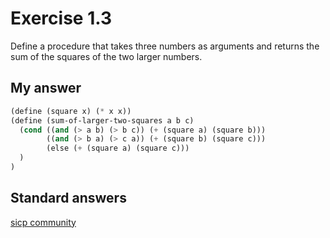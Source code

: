 # Exercise 1.3
Define a procedure that takes three numbers as arguments and returns the sum of the squares of the two larger numbers.

## My answer
```lisp
(define (square x) (* x x))
(define (sum-of-larger-two-squares a b c)
  (cond ((and (> a b) (> b c)) (+ (square a) (square b)))
        ((and (> b a) (> c a)) (+ (square b) (square c)))
        (else (+ (square a) (square c)))
  )
)
```

## Standard answers
[sicp community](http://community.schemewiki.org/?sicp-ex-1.3)
